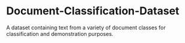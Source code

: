 # Document-Classification-Dataset
A dataset containing text from a variety of document classes for classification and demonstration purposes.
